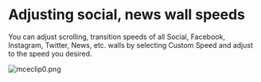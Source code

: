 # Adjusting social, news wall speeds

You can adjust scrolling, transition speeds of all Social, Facebook, Instagram, Twitter, News, etc. walls by selecting Custom Speed and adjust to the speed you desired.

![mceclip0.png](https://support.optisigns.com/hc/article_attachments/360047007294)